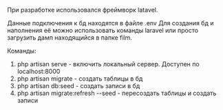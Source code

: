При разработке использовался фреймворк latavel.

Данные подключения к бд находятся в файле .env
Для создания бд и наполнения её можно использовать команды laravel или просто загрузить дамп находящийся в папке film.

Команды:
1. php artisan serve - включить локальный сервер. Доступен по localhost:8000
2. php artisan migrate - создать таблицы в бд
3. php artisan db:seed - создать записи в бд
4. php artisan migrate:refresh --seed - пересоздать таблицы и создать записи